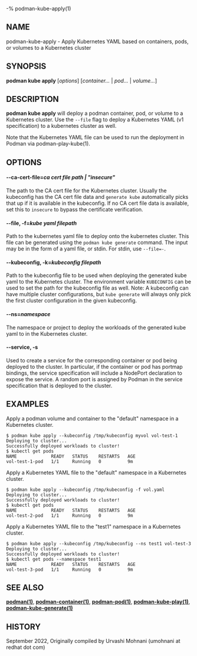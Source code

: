 -% podman-kube-apply(1)

## NAME

podman-kube-apply - Apply Kubernetes YAML based on containers, pods, or volumes to a Kubernetes cluster

## SYNOPSIS

**podman kube apply** [*options*] [*container...* | *pod...* | *volume...*]

## DESCRIPTION

**podman kube apply** will deploy a podman container, pod, or volume to a Kubernetes cluster. Use the `--file` flag to deploy a Kubernetes YAML (v1 specification) to a kubernetes cluster as well.

Note that the Kubernetes YAML file can be used to run the deployment in Podman via podman-play-kube(1).

## OPTIONS

#### **--ca-cert-file**=_ca cert file path | "insecure"_

The path to the CA cert file for the Kubernetes cluster. Usually the kubeconfig has the CA cert file data and `generate kube` automatically picks that up if it is available in the kubeconfig. If no CA cert file data is available, set this to `insecure` to bypass the certificate verification.

#### **--file**, **-f**=_kube yaml filepath_

Path to the kubernetes yaml file to deploy onto the kubernetes cluster. This file can be generated using the `podman kube generate` command. The input may be in the form of a yaml file, or stdin. For stdin, use `--file=-`.

#### **--kubeconfig**, **-k**=_kubeconfig filepath_

Path to the kubeconfig file to be used when deploying the generated kube yaml to the Kubernetes cluster. The environment variable `KUBECONFIG` can be used to set the path for the kubeconfig file as well.
Note: A kubeconfig can have multiple cluster configurations, but `kube generate` will always only pick the first cluster configuration in the given kubeconfig.

#### **--ns**=_namespace_

The namespace or project to deploy the workloads of the generated kube yaml to in the Kubernetes cluster.

#### **--service**, **-s**

Used to create a service for the corresponding container or pod being deployed to the cluster. In particular, if the container or pod has portmap bindings, the service specification will include a NodePort declaration to expose the service. A random port is assigned by Podman in the service specification that is deployed to the cluster.

## EXAMPLES

Apply a podman volume and container to the "default" namespace in a Kubernetes cluster.

```
$ podman kube apply --kubeconfig /tmp/kubeconfig myvol vol-test-1
Deploying to cluster...
Successfully deployed workloads to cluster!
$ kubectl get pods
NAME             READY   STATUS    RESTARTS   AGE
vol-test-1-pod   1/1     Running   0          9m
```

Apply a Kubernetes YAML file to the "default" namespace in a Kubernetes cluster.

```
$ podman kube apply --kubeconfig /tmp/kubeconfig -f vol.yaml
Deploying to cluster...
Successfully deployed workloads to cluster!
$ kubectl get pods
NAME             READY   STATUS    RESTARTS   AGE
vol-test-2-pod   1/1     Running   0          9m
```

Apply a Kubernetes YAML file to the "test1" namespace in a Kubernetes cluster.

```
$ podman kube apply --kubeconfig /tmp/kubeconfig --ns test1 vol-test-3
Deploying to cluster...
Successfully deployed workloads to cluster!
$ kubectl get pods --namespace test1
NAME             READY   STATUS    RESTARTS   AGE
vol-test-3-pod   1/1     Running   0          9m

```

## SEE ALSO

**[podman(1)](podman.md)**, **[podman-container(1)](podman-container.md)**, **[podman-pod(1)](podman-pod.md)**, **[podman-kube-play(1)](podman-kube-play.md)**, **[podman-kube-generate(1)](podman-kube-generate.md)**

## HISTORY

September 2022, Originally compiled by Urvashi Mohnani (umohnani at redhat dot com)

